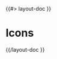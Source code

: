 <!--
/**
 * @name            Icons
 * @namespace       doc.css
 * @type            Markdown
 * @platform        md
 * @status          stable
 * @menu            Documentation / CSS           /doc/css/icons
 *
 * @since           2.0.0
 * @author    Olivier Bossel <olivier.bossel@gmail.com> (https://olivierbossel.com)
 */
-->

{{#> layout-doc }}

# Icons

{{/layout-doc }}
